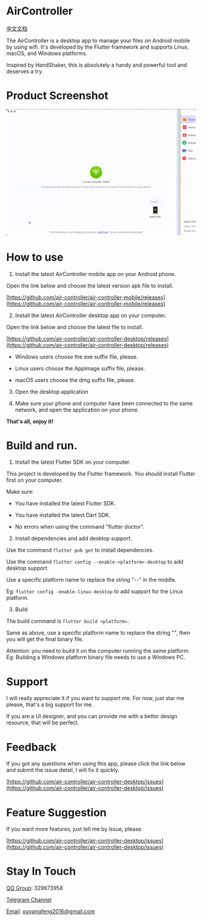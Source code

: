 # AirController

[中文文档](https://github.com/air-controller/air-controller-desktop/blob/master/README_zh_CN.md)

The AirController is a desktop app to manage your files on Android mobile by using wifi. It's developed by the Flutter framework and supports Linux, macOS, and Windows platforms.

Inspired by HandShaker, this is absolutely a handy and powerful tool and deserves a try.

# Product Screenshot

![Desktop app screenshot](https://raw.githubusercontent.com/yuanhoujun/material/main/AirController/images/demo.gif)


# How to use

1. Install the latest AirController mobile app on your Android phone.

Open the link below and choose the latest version apk file to install.

[https://github.com/air-controller/air-controller-mobile/releases](https://github.com/air-controller/air-controller-mobile/releases)

2. Install the latest AirController desktop app on your computer.

Open the link below and choose the latest file to install.

[https://github.com/air-controller/air-controller-desktop/releases](https://github.com/air-controller/air-controller-desktop/releases)

* Windows users choose the exe suffix file, please.

* Linux users choose the AppImage suffix file, please.

* macOS users choose the dmg suffix file, please.



3. Open the desktop application

4. Make sure your phone and computer have been connected to the same network, and open the application on your phone.

**That's all, enjoy it!**

# Build and run.

1. Install the latest Flutter SDK on your computer.

This project is developed by the Flutter framework. You should install Flutter first on your computer.

Make sure:

* You have installed the latest Flutter SDK.

* You have installed the latest Dart SDK.

* No errors when using the command "flutter doctor".



2. Install dependencies and add desktop support.

Use the command `flutter pub get` to install dependencies.

Use the command `flutter config --enable-<platform>-desktop` to add desktop support.



Use a specific platform name to replace the string "-<platform>-" in the middle.

Eg: `flutter config -enable-linux-desktop` to add support for the Linux platform.



3. Build

The build command is `flutter build <platform>`.

Same as above, use a specific platform name to replace the string "<platform>", then you will get the final binary file.

Attention: you need to build it on the computer running the same platform. Eg: Building a Windows platform binary file needs to use a Windows PC.



# Support

I will really appreciate it if you want to support me. For now, just star me please, that's a big support for me.

If you are a UI designer, and you can provide me with a better design resource, that will be perfect.

# Feedback

If you got any questions when using this app, please click the link below and submit the issue detail, I will fix it quickly.

[https://github.com/air-controller/air-controller-desktop/issues](https://github.com/air-controller/air-controller-desktop/issues)

# Feature Suggestion

If you want more features, just tell me by issue, please.

[https://github.com/air-controller/air-controller-desktop/issues](https://github.com/air-controller/air-controller-desktop/issues)


# Stay In Touch
[QQ Group](https://im.qq.com/index): 329673958

[Telegram Channel](https://t.me/aircontroller2022)

[Email](mailto:ouyangfeng2016@gmail.com): ouyangfeng2016@gmail.com
